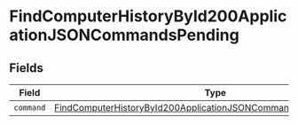 # FindComputerHistoryById200ApplicationJSONCommandsPending


## Fields

| Field                                                                                                                                                         | Type                                                                                                                                                          | Required                                                                                                                                                      | Description                                                                                                                                                   |
| ------------------------------------------------------------------------------------------------------------------------------------------------------------- | ------------------------------------------------------------------------------------------------------------------------------------------------------------- | ------------------------------------------------------------------------------------------------------------------------------------------------------------- | ------------------------------------------------------------------------------------------------------------------------------------------------------------- |
| `command`                                                                                                                                                     | [FindComputerHistoryById200ApplicationJSONCommandsPendingCommand](../../models/operations/findcomputerhistorybyid200applicationjsoncommandspendingcommand.md) | :heavy_minus_sign:                                                                                                                                            | N/A                                                                                                                                                           |